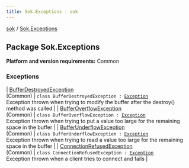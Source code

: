 ```yaml
---
title: Sok.Exceptions - sok
---
```


[sok](../index.html) / [Sok.Exceptions](./index.html)

## Package Sok.Exceptions

**Platform and version requirements:** Common

### Exceptions

| [BufferDestroyedException](-buffer-destroyed-exception/index.html)<br>(Common) | `class BufferDestroyedException : `[`Exception`](http://docs.oracle.com/javase/6/docs/api/java/lang/Exception.html)<br>Exception thrown when trying to modify the buffer after the destroy() method was called |
| [BufferOverflowException](-buffer-overflow-exception/index.html)<br>(Common) | `class BufferOverflowException : `[`Exception`](http://docs.oracle.com/javase/6/docs/api/java/lang/Exception.html)<br>Exception thrown when trying to put a value too large for the remaining space in the buffer |
| [BufferUnderflowException](-buffer-underflow-exception/index.html)<br>(Common) | `class BufferUnderflowException : `[`Exception`](http://docs.oracle.com/javase/6/docs/api/java/lang/Exception.html)<br>Exception thrown when trying to read a value too large for the remaining space in the buffer |
| [ConnectionRefusedException](-connection-refused-exception/index.html)<br>(Common) | `class ConnectionRefusedException : `[`Exception`](http://docs.oracle.com/javase/6/docs/api/java/lang/Exception.html)<br>Exception thrown when a client tries to connect and fails |

